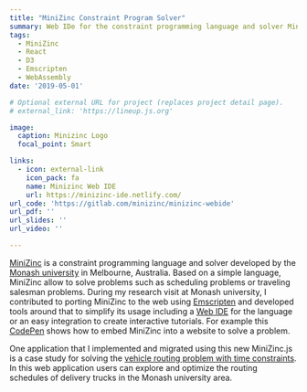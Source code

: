 ```yaml
---
title: "MiniZinc Constraint Program Solver"
summary: Web IDe for the constraint programming language and solver MiniZinc
tags:
  - MiniZinc
  - React
  - D3
  - Emscripten
  - WebAssembly
date: '2019-05-01'

# Optional external URL for project (replaces project detail page).
# external_link: 'https://lineup.js.org'

image:
  caption: Minizinc Logo
  focal_point: Smart

links:
  - icon: external-link
    icon_pack: fa
    name: Minizinc Web IDE
    url: https://minizinc-ide.netlify.com/
url_code: 'https://gitlab.com/minizinc/minizinc-webide'
url_pdf: ''
url_slides: ''
url_video: ''

---
```


[MiniZinc](https:/www.minizinc.org) is a constraint programming language and solver developed by the [Monash university](https://www.monash.edu/) in Melbourne, Australia. Based on a simple language, MiniZinc allow to solve problems such as scheduling problems or traveling salesman problems. During my research visit at Monash university, I contributed to porting MiniZinc to the web using [Emscripten](https://emscripten.org/) and developed tools around that to simplify its usage including a [Web IDE](https://minizinc-ide.netlify.com/) for the language or an easy integration to create interactive tutorials. For example this [CodePen](https://codepen.io/sgratzl/pen/agZKzM) shows how to embed MiniZinc into a website to solve a problem.

One application that I implemented and migrated using this new MiniZinc.js is a case study for solving the [vehicle routing problem with time constraints](https://vrptw.netlify.com/). In this web application users can explore and optimize the routing schedules of delivery trucks in the Monash university area.
